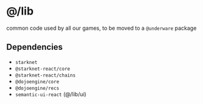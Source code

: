 
# @/lib

common code used by all our games, to be moved to a `@underware` package

## Dependencies

* `starknet`
* `@starknet-react/core`
* `@starknet-react/chains`
* `@dojoengine/core`
* `@dojoengine/recs`
* `semantic-ui-react` (@/lib/ui)
